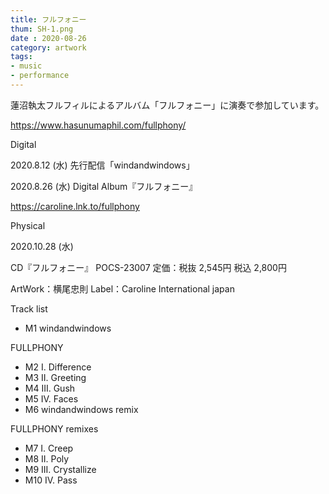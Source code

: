 ```yaml
---
title: フルフォニー
thum: SH-1.png
date : 2020-08-26
category: artwork
tags:
- music
- performance
---
```


蓮沼執太フルフィルによるアルバム「フルフォニー」に演奏で参加しています。

https://www.hasunumaphil.com/fullphony/

Digital

2020.8.12 (⽔) 先⾏配信「windandwindows」

2020.8.26 (⽔) Digital Album『フルフォニー』

https://caroline.lnk.to/fullphony


Physical

2020.10.28 (⽔)

CD『フルフォニー』 POCS-23007
定価：税抜 2,545円 税込 2,800円

ArtWork：横尾忠則
Label：Caroline International japan

Track list

- M1 windandwindows

FULLPHONY

- M2 Ⅰ. Difference
- M3 Ⅱ. Greeting
- M4 III. Gush
- M5 Ⅳ. Faces
- M6 windandwindows remix
 
FULLPHONY remixes

- M7 Ⅰ. Creep
- M8 Ⅱ. Poly
- M9 III. Crystallize
- M10 Ⅳ. Pass
